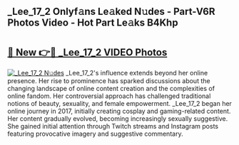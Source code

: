 ## _Lee_17_2 Onlyf𝚊ns Le𝚊ked N𝚞des - Part-V6R Photos Video - Hot Part Le𝚊ks B4Khp

# <h2><a href="http://ab63021.deff.icu/?id=_Lee_17_2">🔗 New 👉🔴 _Lee_17_2 VIDEO Photos</a></h2>

[![_Lee_17_2 N𝚞des](https://i.imgur.com/rIISA9y.gif)](http://ab63021.deff.icu/?id=_Lee_17_2)
_Lee_17_2's influence extends beyond her online presence. Her rise to prominence has sparked discussions about the changing landscape of online content creation and the complexities of online fandom. Her controversial approach has challenged traditional notions of beauty, sexuality, and female empowerment. _Lee_17_2 began her online journey in 2017, initially creating cosplay and gaming-related content. Her content gradually evolved, becoming increasingly sexually suggestive. She gained initial attention through Twitch streams and Instagram posts featuring provocative imagery and suggestive commentary.
